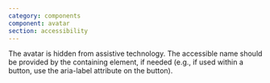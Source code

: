 ```yaml
---
category: components
component: avatar
section: accessibility
---
```


The avatar is hidden from assistive technology. The accessible name should be provided by the containing element, if needed (e.g., if used within a button, use the aria-label attribute on the button).